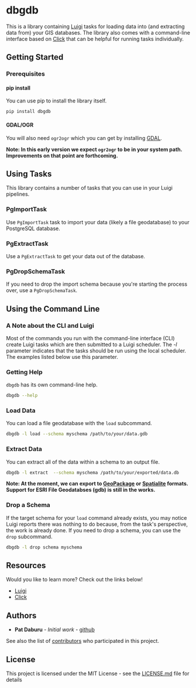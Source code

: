 # dbgdb

This is a library containing [Luigi](http://luigi.readthedocs.io/en/stable/index.html) tasks for loading data into (and extracting data from) your GIS databases.  The library also comes with a command-line interface based on [Click](http://click.pocoo.org/5/) that can be helpful for running tasks individually.

## Getting Started


### Prerequisites

#### pip install
You can use pip to install the library itself.

```bash
pip install dbgdb
```

#### GDAL/OGR
You will also need `ogr2ogr` which you can get by installing [GDAL](http://www.gdal.org/).

**Note: In this early version we expect `ogr2ogr` to be in your system path.  Improvements on that point are forthcoming.**


## Using Tasks

This library contains a number of tasks that you can use in your Luigi pipelines.

### PgImportTask

Use `PgImportTask` task to import your data (likely a file geodatabase) to your PostgreSQL database.

### PgExtractTask

Use a `PgExtractTask` to get your data out of the database.

### PgDropSchemaTask

If you need to drop the import schema because you're starting the process over, use a `PgDropSchemaTask`.

## Using the Command Line

### A Note about the CLI and Luigi

Most of the commands you run with the command-line interface (CLI) create Luigi tasks which are then submitted to a Luigi scheduler.  The *-l* parameter indicates that the tasks should be run using the local scheduler.  The examples listed below use this parameter.

### Getting Help
`dbgdb` has its own command-line help.

```bash
dbgdb --help
```

### Load Data

You can load a file geodatabase with the `load` subcommand.
```bash
dbgdb -l load --schema myschema /path/to/your/data.gdb
```

### Extract Data

You can extract all of the data within a schema to an output file.
```bash
dbgdb -l extract  --schema myschema /path/to/your/exported/data.db
```
**Note: At the moment, we can export to [GeoPackage](https://www.geopackage.org/) or [Spatialite](https://www.gaia-gis.it/fossil/libspatialite/index) formats.  Support for ESRI File Geodatabses (gdb) is still in the works.**

### Drop a Schema

If the target schema for your `load` command already exists, you may notice Luigi reports there was nothing to do because, from the task's perspective, the work is already done.  If you need to drop a schema, you can use the `drop` subcommand.

```bash
dbgdb -l drop schema myschema
```


## Resources

Would you like to learn more?  Check out the links below!

*  [Luigi](http://luigi.readthedocs.io/en/stable/index.html)
*  [Click](http://click.pocoo.org/5/)

## Authors

* **Pat Daburu** - *Initial work* - [github](https://github.com/patdaburu)

See also the list of [contributors](https://github.com/cookiecutter-modlit/contributors) who participated in this project.

## License

This project is licensed under the MIT License - see the [LICENSE.md](LICENSE.md) file for details
